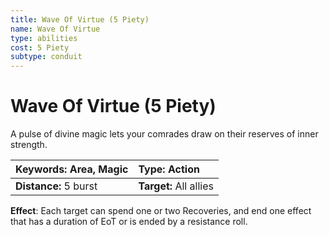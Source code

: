 ```yaml
---
title: Wave Of Virtue (5 Piety)
name: Wave Of Virtue
type: abilities
cost: 5 Piety
subtype: conduit
---
```


# Wave Of Virtue (5 Piety)

A pulse of divine magic lets your comrades draw on their reserves of inner strength.

| **Keywords:** Area, Magic | **Type:** Action       |
| :------------------------ | :--------------------- |
| **Distance:** 5 burst     | **Target:** All allies |

**Effect**: Each target can spend one or two Recoveries, and end one effect that has a duration of EoT or is ended by a resistance roll.
